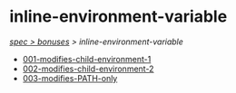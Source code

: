 # inline-environment-variable

*[spec > bonuses](..) > inline-environment-variable*

* [001-modifies-child-environment-1](./001-modifies-child-environment-1)
* [002-modifies-child-environment-2](./002-modifies-child-environment-2)
* [003-modifies-PATH-only](./003-modifies-PATH-only)
